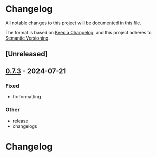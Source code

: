 # Changelog
All notable changes to this project will be documented in this file.

The format is based on [Keep a Changelog](https://keepachangelog.com/en/1.0.0/),
and this project adheres to [Semantic Versioning](https://semver.org/spec/v2.0.0.html).

## [Unreleased]

## [0.7.3](https://github.com/vhdirk/dash7-rs/compare/dash7-cli-v0.7.2...dash7-cli-v0.7.3) - 2024-07-21

### Fixed
- fix formatting

### Other
- release
- changelogs
# Changelog